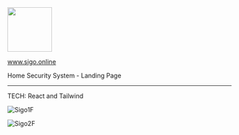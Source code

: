 <img src="https://user-images.githubusercontent.com/116014222/210394366-4e65ce08-c2a6-4d1d-bcd9-9e906196087c.png" width="100" height="100"> 

www.sigo.online

Home Security System - Landing Page 

_________________________________________________________________________________________________________________________________________________________________

TECH: React and Tailwind


![Sigo1F](https://user-images.githubusercontent.com/116014222/210396589-97aa871e-887d-4e19-9a6f-641d68012460.png)




![Sigo2F](https://user-images.githubusercontent.com/116014222/210396966-314135dc-5941-4afa-a34d-e12713b1cdea.png)
